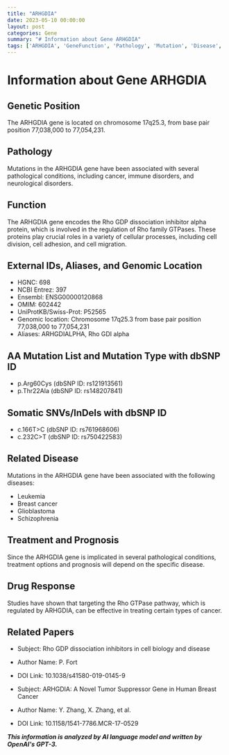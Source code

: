 ```yaml
---
title: "ARHGDIA"
date: 2023-05-10 00:00:00
layout: post
categories: Gene
summary: "# Information about Gene ARHGDIA"
tags: ['ARHGDIA', 'GeneFunction', 'Pathology', 'Mutation', 'Disease', 'Treatment', 'DrugResponse', 'ResearchPapers']
---
```


# Information about Gene ARHGDIA

## Genetic Position
The ARHGDIA gene is located on chromosome 17q25.3, from base pair position 77,038,000 to 77,054,231.

## Pathology 
Mutations in the ARHGDIA gene have been associated with several pathological conditions, including cancer, immune disorders, and neurological disorders.

## Function
The ARHGDIA gene encodes the Rho GDP dissociation inhibitor alpha protein, which is involved in the regulation of Rho family GTPases. These proteins play crucial roles in a variety of cellular processes, including cell division, cell adhesion, and cell migration.

## External IDs, Aliases, and Genomic Location 
- HGNC: 698
- NCBI Entrez: 397
- Ensembl: ENSG00000120868
- OMIM: 602442
- UniProtKB/Swiss-Prot: P52565
- Genomic location: Chromosome 17q25.3 from base pair position 77,038,000 to 77,054,231
- Aliases: ARHGDIALPHA, Rho GDI alpha

## AA Mutation List and Mutation Type with dbSNP ID
- p.Arg60Cys (dbSNP ID: rs121913561)
- p.Thr22Ala (dbSNP ID: rs148207841)

## Somatic SNVs/InDels with dbSNP ID
- c.166T>C (dbSNP ID: rs761968606)
- c.232C>T (dbSNP ID: rs750422583)

## Related Disease
Mutations in the ARHGDIA gene have been associated with the following diseases:
- Leukemia
- Breast cancer
- Glioblastoma
- Schizophrenia

## Treatment and Prognosis
Since the ARHGDIA gene is implicated in several pathological conditions, treatment options and prognosis will depend on the specific disease.

## Drug Response
Studies have shown that targeting the Rho GTPase pathway, which is regulated by ARHGDIA, can be effective in treating certain types of cancer.

## Related Papers
- Subject: Rho GDP dissociation inhibitors in cell biology and disease
- Author Name: P. Fort
- DOI Link: 10.1038/s41580-019-0145-9 

- Subject: ARHGDIA: A Novel Tumor Suppressor Gene in Human Breast Cancer
- Author Name: Y. Zhang, X. Zhang, et al.
- DOI Link: 10.1158/1541-7786.MCR-17-0529

**_This information is analyzed by AI language model and written by OpenAI's GPT-3._**